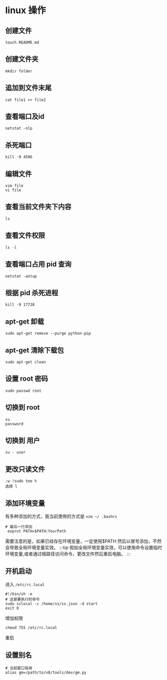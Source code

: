 # linux 操作
## 创建文件
```
touch README.md
```
## 创建文件夹
```
mkdir folder
```
## 追加到文件末尾
```
cat file1 >> file2
```
## 查看端口及id
```
netstat -nlp
```
## 杀死端口
```
kill -9 4596
```
## 编辑文件
```
vim file
vi file
```
## 查看当前文件夹下内容
```
ls
```
## 查看文件权限
```
ls -l
```
## 查看端口占用 pid 查询
```
netstat -antup
```
## 根据 pid 杀死进程
```
kill -9 17728
```

## apt-get 卸载

```
sudo apt-get remove --purge python-pip
```

## apt-get 清除下载包

```
sudo apt-get clean
```

## 设置 root 密码
```
sudo passwd root
```
## 切换到 root
```
su
password
```

## 切换到 用户
```
su - user
```

## 更改只读文件
```
:w !sudo tee % 
选择 l
```

## 添加环境变量
有多种添加的方式，我当前使用的方式是 `vim ~/ .bashrc`
```
# 最后一行添加
 exprot PATH=$PATH:YourPath
```
需要注意的是，如果已经存在环境变量，一定使用$PATH 然后以冒号添加，不然会导致全局环境变量实效。
:::tip
假如全局环境变量实效，可以使用命令设置临时环境变量,或者通过根路径访问命令，更改文件然后重启电脑。
:::

## 开机启动
进入 `/etc/rc.local`
```
#!/bin/sh -e
# 这是要执行的命令
sudo sslocal -c /home/ss/ss.json -d start
exit 0
```
增加权限
```
chmod 755 /etc/rc.local
```
重启

## 设置别名
```
# 当前窗口有效 
alias gm=/path/to/v8/tools/dev/gm.py
```
